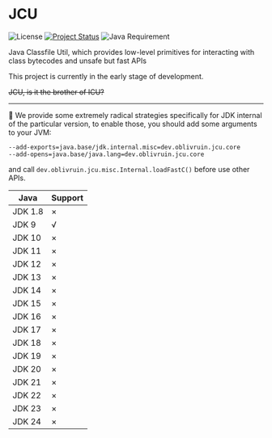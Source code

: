 # JCU

![License](https://img.shields.io/badge/License-Apache_2.0--Clause-blue.svg)
[![Project Status](https://img.shields.io/badge/Status-Active-brightgreen.svg)](https://github.com/OblivRuinDev/AsmX)
![Java Requirement](https://img.shields.io/badge/Java_Requirement-1.8+-red.svg)

Java Classfile Util, which provides low-level primitives for interacting with class bytecodes and unsafe but fast APIs

This project is currently in the early stage of development.

~~JCU, is it the brother of ICU?~~

---
🚀 We provide some extremely radical strategies specifically for JDK internal of the particular version, to enable those, you should add some arguments to your JVM:
```
--add-exports=java.base/jdk.internal.misc=dev.oblivruin.jcu.core
--add-opens=java.base/java.lang=dev.oblivruin.jcu.core
```
and call `dev.oblivruin.jcu.misc.Internal.loadFastC()` before use other APIs.

| Java    | Support |
|---------|---------|
| JDK 1.8 | ×       |
| JDK 9   | √       |
| JDK 10  | ×       |
| JDK 11  | ×       |
| JDK 12  | ×       |
| JDK 13  | ×       |
| JDK 14  | ×       |
| JDK 15  | ×       |
| JDK 16  | ×       |
| JDK 17  | ×       |
| JDK 18  | ×       |
| JDK 19  | ×       |
| JDK 20  | ×       |
| JDK 21  | ×       |
| JDK 22  | ×       |
| JDK 23  | ×       |
| JDK 24  | ×       |

